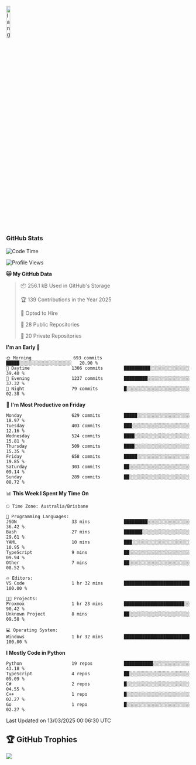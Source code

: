 <p align="left"><img width=15%" src="https://github.com/alansmathew/alansmathew/raw/master/lang.gif" alt="lang image here" /></p>

# <h3 align="left">GitHub Stats</h3>

<!--START_SECTION:waka-->
![Code Time](http://img.shields.io/badge/Code%20Time-559%20hrs%2033%20mins-blue)

![Profile Views](http://img.shields.io/badge/Profile%20Views-6-blue)

**🐱 My GitHub Data** 

> 📦 256.1 kB Used in GitHub's Storage 
 > 
> 🏆 139 Contributions in the Year 2025
 > 
> 💼 Opted to Hire
 > 
> 📜 28 Public Repositories 
 > 
> 🔑 20 Private Repositories 
 > 
**I'm an Early 🐤** 

```text
🌞 Morning                693 commits         █████░░░░░░░░░░░░░░░░░░░░   20.90 % 
🌆 Daytime                1306 commits        ██████████░░░░░░░░░░░░░░░   39.40 % 
🌃 Evening                1237 commits        █████████░░░░░░░░░░░░░░░░   37.32 % 
🌙 Night                  79 commits          █░░░░░░░░░░░░░░░░░░░░░░░░   02.38 % 
```
📅 **I'm Most Productive on Friday** 

```text
Monday                   629 commits         █████░░░░░░░░░░░░░░░░░░░░   18.97 % 
Tuesday                  403 commits         ███░░░░░░░░░░░░░░░░░░░░░░   12.16 % 
Wednesday                524 commits         ████░░░░░░░░░░░░░░░░░░░░░   15.81 % 
Thursday                 509 commits         ████░░░░░░░░░░░░░░░░░░░░░   15.35 % 
Friday                   658 commits         █████░░░░░░░░░░░░░░░░░░░░   19.85 % 
Saturday                 303 commits         ██░░░░░░░░░░░░░░░░░░░░░░░   09.14 % 
Sunday                   289 commits         ██░░░░░░░░░░░░░░░░░░░░░░░   08.72 % 
```


📊 **This Week I Spent My Time On** 

```text
🕑︎ Time Zone: Australia/Brisbane

💬 Programming Languages: 
JSON                     33 mins             █████████░░░░░░░░░░░░░░░░   36.42 % 
Bash                     27 mins             ███████░░░░░░░░░░░░░░░░░░   29.61 % 
YAML                     10 mins             ███░░░░░░░░░░░░░░░░░░░░░░   10.95 % 
TypeScript               9 mins              ██░░░░░░░░░░░░░░░░░░░░░░░   09.94 % 
Other                    7 mins              ██░░░░░░░░░░░░░░░░░░░░░░░   08.52 % 

🔥 Editors: 
VS Code                  1 hr 32 mins        █████████████████████████   100.00 % 

🐱‍💻 Projects: 
Proxmox                  1 hr 23 mins        ███████████████████████░░   90.42 % 
Unknown Project          8 mins              ██░░░░░░░░░░░░░░░░░░░░░░░   09.58 % 

💻 Operating System: 
Windows                  1 hr 32 mins        █████████████████████████   100.00 % 
```

**I Mostly Code in Python** 

```text
Python                   19 repos            ███████████░░░░░░░░░░░░░░   43.18 % 
TypeScript               4 repos             ██░░░░░░░░░░░░░░░░░░░░░░░   09.09 % 
C#                       2 repos             █░░░░░░░░░░░░░░░░░░░░░░░░   04.55 % 
C++                      1 repo              █░░░░░░░░░░░░░░░░░░░░░░░░   02.27 % 
Go                       1 repo              █░░░░░░░░░░░░░░░░░░░░░░░░   02.27 % 
```




 Last Updated on 13/03/2025 00:06:30 UTC
<!--END_SECTION:waka-->

## 🏆 GitHub Trophies

![](https://github-profile-trophy.vercel.app/?username=samh06&theme=discord&no-frame=true&no-bg=false&margin-w=4)
